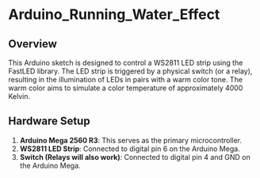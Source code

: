 # Arduino_Running_Water_Effect

## Overview

This Arduino sketch is designed to control a WS2811 LED strip using the FastLED library. The LED strip is triggered by a physical switch (or a relay), resulting in the illumination of LEDs in pairs with a warm color tone. The warm color aims to simulate a color temperature of approximately 4000 Kelvin.

## Hardware Setup

1.	**Arduino Mega 2560 R3**: This serves as the primary microcontroller.
2.	**WS2811 LED Strip**: Connected to digital pin 6 on the Arduino Mega.
3.	**Switch (Relays will also work)**: Connected to digital pin 4 and GND on the Arduino Mega.
